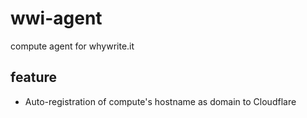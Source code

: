 # wwi-agent

compute agent for whywrite.it

## feature

- Auto-registration of compute's hostname as domain to Cloudflare

